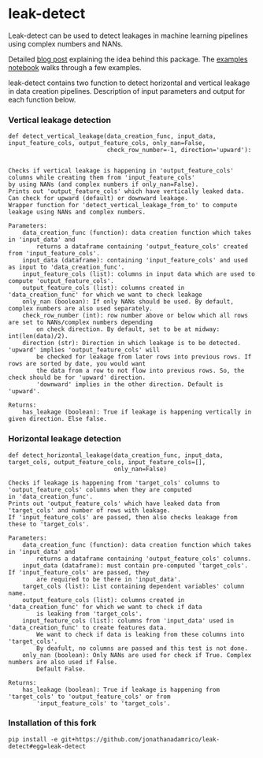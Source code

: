 # leak-detect
Leak-detect can be used to detect leakages in machine learning pipelines using complex numbers and NANs.

Detailed [blog post](https://towardsdatascience.com/detecting-data-leakage-in-ml-pipelines-using-nans-and-complex-numbers-66a066116b40) explaining the idea behind this package. The [examples notebook](https://github.com/abhayspawar/leak-detect/blob/master/leak-detect%20example.ipynb) walks through a few examples.
  
leak-detect contains two function to detect horizontal and vertical leakage in data creation pipelines. Description of input parameters and output for each function below.

### Vertical leakage detection

```
def detect_vertical_leakage(data_creation_func, input_data, input_feature_cols, output_feature_cols, only_nan=False,
                            check_row_number=-1, direction='upward'):


Checks if vertical leakage is happening in 'output_feature_cols' columns while creating them from 'input_feature_cols'
by using NANs (and complex numbers if only_nan=False).
Prints out 'output_feature_cols' which have vertically leaked data. Can check for upward (default) or downward leakage.
Wrapper function for 'detect_vertical_leakage_from_to' to compute leakage using NANs and complex numbers.

Parameters:
    data_creation_func (function): data creation function which takes in 'input_data' and 
        returns a dataframe containing 'output_feature_cols' created from 'input_feature_cols'.
    input_data (dataframe): containing 'input_feature_cols' and used as input to 'data_creation_func'.
    input_feature_cols (list): columns in input data which are used to compute 'output_feature_cols'.
    output_feature_cols (list): columns created in 'data_creation_func' for which we want to check leakage
    only_nan (boolean): If only NANs should be used. By default, complex numbers are also used separately. 
    check_row_number (int): row number above or below which all rows are set to NANs/complex numbers depending 
        on check direction. By default, set to be at midway: int(len(data)/2).
    direction (str): Direction in which leakage is to be detected. 'upward' implies 'output_feature_cols' will 
        be checked for leakage from later rows into previous rows. If rows are sorted by date, you would want 
        the data from a row to not flow into previous rows. So, the check should be for 'upward' direction.
        'downward' implies in the other direction. Default is 'upward'.

Returns: 
    has_leakage (boolean): True if leakage is happening vertically in given direction. Else false.

```


### Horizontal leakage detection

```
def detect_horizontal_leakage(data_creation_func, input_data, target_cols, output_feature_cols, input_feature_cols=[], 
                              only_nan=False)
                              
Checks if leakage is happening from 'target_cols' columns to 'output_feature_cols' columns when they are computed
in 'data_creation_func'.
Prints out 'output_feature_cols' which have leaked data from 'target_cols' and number of rows with leakage.
If 'input_feature_cols' are passed, then also checks leakage from these to 'target_cols'.

Parameters:
    data_creation_func (function): data creation function which takes in 'input_data' and 
        returns a dataframe containing 'output_feature_cols' columns.
    input_data (dataframe): must contain pre-computed 'target_cols'. If 'input_feature_cols' are passed, they
        are required to be there in 'input_data'.
    target_cols (list): List containing dependent variables' column name.
    output_feature_cols (list): columns created in 'data_creation_func' for which we want to check if data 
        is leaking from 'target_cols'.
    input_feature_cols (list): columns from 'input_data' used in 'data_creation_func' to create features data. 
        We want to check if data is leaking from these columns into 'target_cols'. 
        By deafult, no columns are passed and this test is not done.
    only_nan (boolean): Only NANs are used for check if True. Complex numbers are also used if False.
        Default False.

Returns:
    has_leakage (boolean): True if leakage is happening from 'target_cols' to 'output_feature_cols' or from
        'input_feature_cols' to 'target_cols'.
```


### Installation of this fork

```
pip install -e git+https://github.com/jonathanadamrico/leak-detect#egg=leak-detect
```
